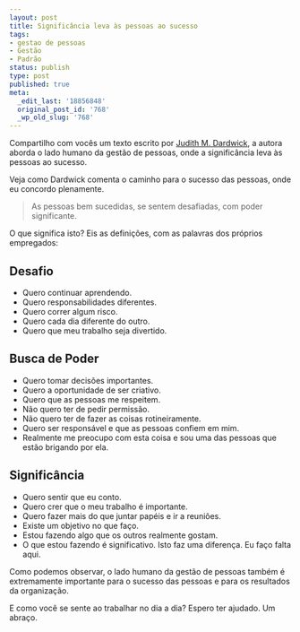 ```yaml
---
layout: post
title: Significância leva às pessoas ao sucesso
tags:
- gestao de pessoas
- Gestão
- Padrão
status: publish
type: post
published: true
meta:
  _edit_last: '18856848'
  original_post_id: '768'
  _wp_old_slug: '768'
---
```

Compartilho com vocês um texto escrito por <a href="http://www.judithmbardwick.com/" target="_blank">Judith M. Dardwick</a>, a autora aborda o lado humano da gestão de pessoas, onde a significância leva às pessoas ao sucesso.

Veja como Dardwick comenta o caminho para o sucesso das pessoas, onde eu concordo plenamente.

<blockquote>As pessoas bem sucedidas, se sentem desafiadas, com poder significante.</blockquote>

O que significa isto? Eis as definições, com as palavras dos próprios empregados:

<h2>Desafio</h2>
<ul>
	<li>Quero continuar aprendendo.</li>
	<li>Quero responsabilidades diferentes.</li>
	<li>Quero correr algum risco.</li>
	<li>Quero cada dia diferente do outro.</li>
	<li>Quero que meu trabalho seja divertido.</li>
</ul>
<h2>Busca de Poder</h2>
<ul>
	<li>Quero tomar decisões importantes.</li>
	<li>Quero a oportunidade de ser criativo.</li>
	<li>Quero que as pessoas me respeitem.</li>
	<li>Não quero ter de pedir permissão.</li>
	<li>Não quero ter de fazer as coisas rotineiramente.</li>
	<li>Quero ser responsável e que as pessoas confiem em mim.</li>
	<li>Realmente me preocupo com esta coisa e sou uma das pessoas que estão brigando por ela.</li>
</ul>

<h2>Significância</h2>
<ul>
	<li>Quero sentir que eu conto.</li>
	<li>Quero crer que o meu trabalho é importante.</li>
	<li>Quero fazer mais do que juntar papéis e ir a reuniões.</li>
	<li>Existe um objetivo no que faço.</li>
	<li>Estou fazendo algo que os outros realmente gostam.</li>
	<li>O que estou fazendo é significativo. Isto faz uma diferença. Eu faço falta aqui.</li>
</ul>

Como podemos observar, o lado humano da gestão de pessoas também é extremamente importante para o sucesso das pessoas e para os resultados da organização.

E como você se sente ao trabalhar no dia a dia?
Espero ter ajudado. Um abraço.